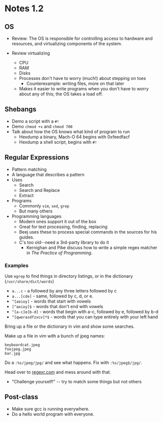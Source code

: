 # Notes 1.2

## OS

* Review: The OS is responsible for controlling access to hardware and
  resources, and virtualizing components of the system.

* Review virtualizing
  * CPU
  * RAM
  * Disks
  * Processes don't have to worry (much!) about stepping on toes
    * Counterexample: writing files, more on that later 
  * Makes it easier to write programs when you don't have to worry about
    any of this; the OS takes a load off.

## Shebangs

* Demo a script with a `#!`
* Demo `chmod +x` and `chmod 700`
* Talk about how the OS knows what kind of program to run
  * Hexdump a binary, Mach-O 64 begins with 0xfeedfacf
  * Hexdump a shell script, begins with `#!`
  
## Regular Expressions

* Pattern matching
* A language that describes a pattern
* Uses
  * Search
  * Search and Replace
  * Extract
* Programs
  * Commonly `vim`, `sed`, `grep`
  * But many others
* Programming languages
  * Modern ones support it out of the box
  * Great for text processing, finding, replacing
  * Beej uses these to process special commands in the sources for his
    guides.
  * C's too old--need a 3rd-party library to do it
    * Kernighan and Pike discuss how to write a simple regex matcher in
      _The Practice of Programming_.

### Examples

Use `egrep` to find things in directory listings, or in the dictionary
(`/usr/share/dict/words`)

* `a...c` - a followed by any three letters followed by c
* `a...[cde]` - same, followed by c, d, or e.
* `^[aeioy]` - words that start with vowels
* `[^aeioy]$` - words that don't end with vowels
* `^[a-c]e[b-d]` - words that begin with a-c, followed by e, followed by
  b-d
* `^[qwerasdfzxcv]*$` - words that you can type entirely with your left
  hand

Bring up a file or the dictionary in vim and show some searches.

Make up a file in vim with a bunch of jpeg names:

```
keyboardcat.jpeg
foojpeg.jpeg
bar.jpg
```

Do a `:%s/jpeg/jpg/` and see what happens. Fix with `:%s/jpeg$/jpg/`.

Head over to [regexr.com](https://regexr.com/) and mess around with
that.

* "Challenge yourself!" -- try to match some things but not others

## Post-class

* Make sure gcc is running everywhere.
* Do a hello world program with everyone.
